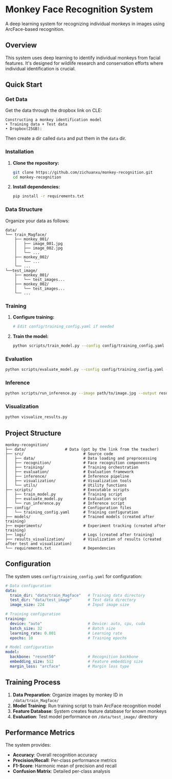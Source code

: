# Monkey Face Recognition System

A deep learning system for recognizing individual monkeys in images using ArcFace-based recognition.

## Overview

This system uses deep learning to identify individual monkeys from facial features. It's designed for wildlife research and conservation efforts where individual identification is crucial.

## Quick Start

### Get Data

Get the data through the dropbox link on CLE:

```
Constructing a monkey identification model
• Training data + Test data
• Dropbox(25GB):
```

Then create a dir called `data` and put them in the  `data` dir.

### Installation

1. **Clone the repository:**

   ```bash
   git clone https://github.com/zichuanxu/monkey-recognition.git
   cd monkey-recognition
   ```
2. **Install dependencies:**

   ```bash
   pip install -r requirements.txt
   ```

### Data Structure

Organize your data as follows:

```
data/
└── train_Magface/
    ├── monkey_001/
    │   ├── image_001.jpg
    │   ├── image_002.jpg
    │   └── ...
    ├── monkey_002/
    │   └── ...
    └── ...
└──test_image/
    ├── monkey_001/
    │   └── test_images...
    ├── monkey_002/
    │   └── test_images...
    └── ...

```

### Training

1. **Configure training:**

   ```bash
   # Edit config/training_config.yaml if needed
   ```
2. **Train the model:**

   ```bash
   python scripts/train_model.py --config config/training_config.yaml --experiment "my_experiment"
   ```

### Evaluation

```bash
python scripts/evaluate_model.py --config config/training_config.yaml --output evaluation_results.json
```

### Inference

```bash
python scripts/run_inference.py --image path/to/image.jpg --output results/
```

### Visualization

```bash
python visualize_results.py
```

## Project Structure

```
monkey-recognition/
├── data/  		          # Data (got by the link from the teacher)
├── src/                          # Source code
│   ├── data/                     # Data loading and preprocessing
│   ├── recognition/              # Face recognition components
│   ├── training/                 # Training orchestration
│   ├── evaluation/               # Evaluation framework
│   ├── inference/                # Inference pipeline
│   ├── visualization/            # Visualization tools
│   └── utils/                    # Utility functions
├── scripts/                      # Executable scripts
│   ├── train_model.py            # Training script
│   ├── evaluate_model.py         # Evaluation script
│   └── run_inference.py          # Inference script
├── config/                       # Configuration files
│   └── training_config.yaml      # Training configuration
├── models/                       # Trained models (created after training)
├── experiments/                  # Experiment tracking (created after training)
├── logs/                         # Logs (created after training)
├── results_visualization/        # Visulization of results (created after test and visualization)
└── requirements.txt              # Dependencies
```

## Configuration

The system uses `config/training_config.yaml` for configuration:

```yaml
# Data configuration
data:
  train_dir: "data/train_Magface"   # Training data directory
  test_dir: "data/test_image"       # Test data directory
  image_size: 224                   # Input image size

# Training configuration
training:
  device: "auto"                    # Device: auto, cpu, cuda
  batch_size: 32                    # Batch size
  learning_rate: 0.001              # Learning rate
  epochs: 10                        # Training epochs

# Model configuration
model:
  backbone: "resnet50"              # Recognition backbone
  embedding_size: 512               # Feature embedding size
  margin_loss: "arcface"            # Margin loss type
```

## Training Process

1. **Data Preparation**: Organize images by monkey ID in `/data/train_Magface/`
2. **Model Training**: Run training script to train ArcFace recognition model
3. **Feature Database**: System creates feature database for known monkeys
4. **Evaluation**: Test model performance on `/data/test_image/` directory

## Performance Metrics

The system provides:

- **Accuracy**: Overall recognition accuracy
- **Precision/Recall**: Per-class performance metrics
- **F1-Score**: Harmonic mean of precision and recall
- **Confusion Matrix**: Detailed per-class analysis
